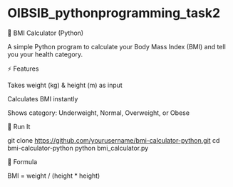 # OIBSIB_pythonprogramming_task2
🧮 BMI Calculator (Python)

A simple Python program to calculate your Body Mass Index (BMI) and tell you your health category.

⚡ Features

Takes weight (kg) & height (m) as input

Calculates BMI instantly

Shows category: Underweight, Normal, Overweight, or Obese


🚀 Run It

git clone https://github.com/yourusername/bmi-calculator-python.git
cd bmi-calculator-python
python bmi_calculator.py

📌 Formula

BMI = weight / (height * height)
